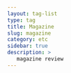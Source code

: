 ```yaml
---
layout: tag-list
type: tag
title: Magazine
slug: magazine
category: etc
sidebar: true
description: >
   magazine review
---
```

